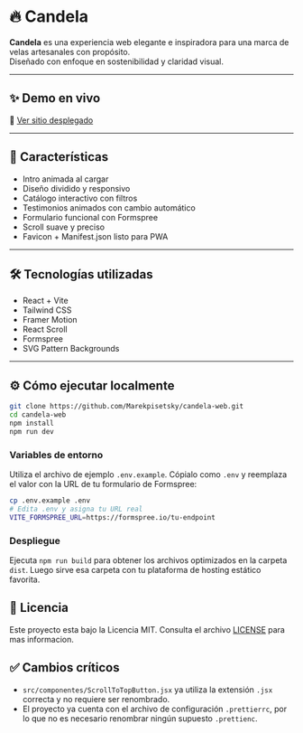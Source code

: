 # 🔥 Candela

**Candela** es una experiencia web elegante e inspiradora para una marca de velas artesanales con propósito.  
Diseñado con enfoque en sostenibilidad y claridad visual.

---

## ✨ Demo en vivo

🔗 [Ver sitio desplegado](https://candela-web-studio.vercel.app/)

---

## 🚀 Características

- Intro animada al cargar
- Diseño dividido y responsivo
- Catálogo interactivo con filtros
- Testimonios animados con cambio automático
- Formulario funcional con Formspree
- Scroll suave y preciso
- Favicon + Manifest.json listo para PWA

---

## 🛠 Tecnologías utilizadas

- React + Vite
- Tailwind CSS
- Framer Motion
- React Scroll
- Formspree
- SVG Pattern Backgrounds

---

## ⚙️ Cómo ejecutar localmente

```bash
git clone https://github.com/Marekpisetsky/candela-web.git
cd candela-web
npm install
npm run dev
```

### Variables de entorno

Utiliza el archivo de ejemplo `.env.example`. Cópialo como `.env` y reemplaza el valor con la URL de tu formulario de Formspree:

```bash
cp .env.example .env
# Edita .env y asigna tu URL real
VITE_FORMSPREE_URL=https://formspree.io/tu-endpoint
```


### Despliegue

Ejecuta `npm run build` para obtener los archivos optimizados en la carpeta `dist`. Luego sirve esa carpeta con tu plataforma de hosting estático favorita.

## 📄 Licencia

Este proyecto esta bajo la Licencia MIT. Consulta el archivo [LICENSE](LICENSE) para mas informacion.

## ✅ Cambios críticos

- `src/componentes/ScrollToTopButton.jsx` ya utiliza la extensión `.jsx` correcta y no requiere ser renombrado.
- El proyecto ya cuenta con el archivo de configuración `.prettierrc`, por lo que no es necesario renombrar ningún supuesto `.prettienc`.
